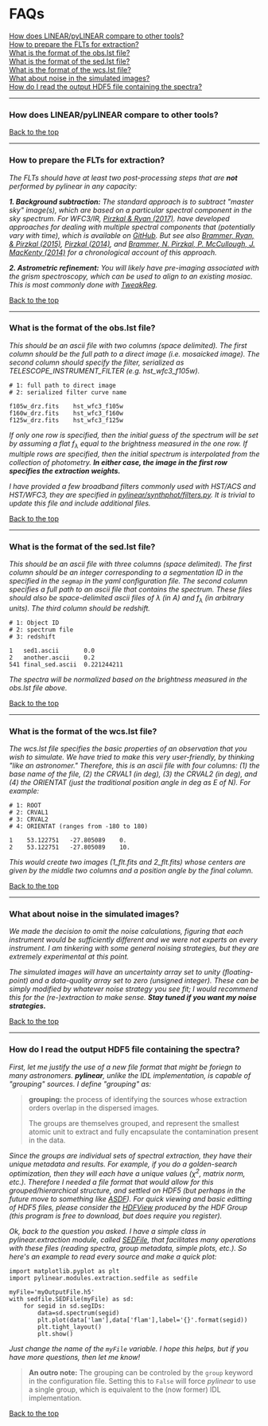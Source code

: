 # FAQs
[How does LINEAR/pyLINEAR compare to other tools?](#how-does-linearpylinear-compare-to-other-tools)  
[How to prepare the FLTs for extraction?](#how-to-prepare-the-flts-for-extraction)  
[What is the format of the obs.lst file?](#what-is-the-format-of-the-obslst-file)  
[What is the format of the sed.lst file?](#what-is-the-format-of-the-sedlst-file)  
[What is the format of the wcs.lst file?](#what-is-the-format-of-the-wcslst-file)  
[What about noise in the simulated images?](#what-about-noise-in-the-simulated-images)  
[How do I read the output HDF5 file containing the spectra?](#how-do-i-read-the-out-hdf5-file-containing-the-spectra)

---

### How does LINEAR/pyLINEAR compare to other tools?


[Back to the top](#faqs)

---

### How to prepare the FLTs for extraction?

*The FLTs should have at least two post-processing steps that are __not__ performed by pylinear in any capacity:*

*__1. Background subtraction:__ The standard approach is to subtract "master sky" image(s), which are based on a particular spectral component in the sky spectrum.  For WFC3/IR, [Pirzkal & Ryan (2017)](http://www.stsci.edu/hst/wfc3/documents/ISRs/WFC3-2017-05.pdf). have developed approaches for dealing with multiple spectral components that (potentially vary with time), which is available on [GitHub](https://github.com/npirzkal/HeI_IMA/blob/master/HeI_IMA.py).  But see also [Brammer, Ryan, & Pirzkal (2015)](http://www.stsci.edu/hst/wfc3/documents/ISRs/WFC3-2015-17.pdf), [Pirzkal (2014)](http://www.stsci.edu/hst/wfc3/documents/ISRs/WFC3-2014-11.pdf), and [Brammer,  N. Pirzkal, P. McCullough, J. MacKenty (2014)](http://www.stsci.edu/hst/wfc3/documents/ISRs/WFC3-2014-03.pdf) for a chronological account of this approach.*

*__2. Astrometric refinement:__ You will likely have pre-imaging associated with the grism spectroscopy, which can be used to align to an existing mosiac.  This is most commonly done with [TweakReg](https://drizzlepac.readthedocs.io/en/latest/tweakreg.html).*



[Back to the top](#faqs)

---

### What is the format of the obs.lst file? 
*This should be an ascii file with two columns (space delimited).  The first column should be the full path to a direct image (i.e. mosaicked image).  The second column should specify the filter, serialized as TELESCOPE\_INSTRUMENT\_FILTER (e.g. hst\_wfc3\_f105w).*

```
# 1: full path to direct image
# 2: serialized filter curve name

f105w_drz.fits    hst_wfc3_f105w
f160w_drz.fits    hst_wfc3_f160w
f125w_drz.fits    hst_wfc3_f125w
```
*If only one row is specified, then the initial guess of the spectrum will be set by assuming a flat f<sub>&lambda;</sub> equal to the brightness measured in the one row.  If multiple rows are specified, then the initial spectrum is interpolated from the collection of photometry.  __In either case, the image in the first row specifies the extraction weights.__*

*I have provided a few broadband filters commonly used with HST/ACS and HST/WFC3, they are specified in [pylinear/synthphot/filters.py](https://github.com/Russell-Ryan/pyLINEAR/blob/master/pylinear/synthphot/filters.py "filters.py").  It is trivial to update this file and include additional files.*

[Back to the top](#faqs)

---


### What is the format of the sed.lst file?

*This should be an ascii file with three columns (space delimited).  The first column should be an integer corresponding to a segmentation ID in the specified in the ```segmap``` in the yaml configuration file.  The second column specifies a full path to an ascii file  that contains the spectrum.  These files should also be space-delimited ascii files of &lambda; (in A) and f<sub>&lambda;</sub> (in arbitrary units).  The third column should be redshift.*

```
# 1: Object ID
# 2: spectrum file
# 3: redshift

1   sed1.ascii       0.0
2   another.ascii    0.2
541 final_sed.ascii  0.221244211
```
*The spectra will be normalized based on the brightness measured in the obs.lst file above.*

[Back to the top](#faqs)

---

### What is the format of the wcs.lst file?

*The wcs.lst file specifies the basic properties of an observation that you wish to simulate.  We have tried to make this very user-friendly, by thinking "like an astronomer."  Therefore, this is an ascii file with four columns: (1) the base name of the file, (2) the CRVAL1 (in deg), (3) the CRVAL2 (in deg), and (4) the ORIENTAT (just the traditional position angle in deg as E of N).  For example:*

```
# 1: ROOT
# 2: CRVAL1
# 3: CRVAL2
# 4: ORIENTAT (ranges from -180 to 180)

1    53.122751   -27.805089    0.
2    53.122751   -27.805089    10.
```

*This would create two images (1_flt.fits and 2_flt.fits) whose centers are given by the middle two columns and a position angle by the final column.*



[Back to the top](#faqs)

---

### What about noise in the simulated images?

*We made the decision to omit the noise calculations, figuring that each instrument would be sufficiently different and we were not experts on every instrument.  I am tinkering with some general noising strategies, but they are extremely experimental at this point.*

*The simulated images will have an uncertainty array set to unity (floating-point) and a data-quality array set to zero (unsigned integer).  These can be simply modified by whatever noise strategy you see fit; I would recommend this for the (re-)extraction to make sense. __Stay tuned if you want my noise strategies.__*

[Back to the top](#faqs)

---


### How do I read the output HDF5 file containing the spectra?

*First, let me justify the use of a new file format that might be foriegn to many astronomers.  __pylinear__, unlike the IDL implementation, is capable of "grouping" sources. I define "grouping" as:*

> **grouping:** the process of identifying the sources whose extraction orders overlap in the dispersed images.  
> 
> The groups are themselves grouped, and represent the smallest atomic unit to extract and fully encapsulate the contamination present in the data.

*Since the groups are individual sets of spectral extraction, they have their unique metadata and results.  For example, if you do a golden-search optimization, then they will each have a unique values (&chi;<sup>2</sup>, matrix norm, etc.).  Therefore I needed a file format that would allow for this grouped/hierarchical structure, and settled on HDF5 (but perhaps in the future move to something like [ASDF](https://pypi.org/project/asdf/)).  For quick viewing and basic editting of HDF5 files, please consider the [HDFView](https://www.hdfgroup.org/downloads/hdfview/) produced by the HDF Group (this program is free to download, but does require you register).* 

*Ok, back to the question you asked.  I have a simple class in pylinear.extraction module, called [SEDFile](https://github.com/Russell-Ryan/pyLINEAR/blob/master/pylinear/modules/extraction/sedfile.py), that facilitates many operations with these files (reading spectra, group metadata, simple plots, etc.).  So here's an example to read every source and make a quick plot:*

```
import matplotlib.pyplot as plt
import pylinear.modules.extraction.sedfile as sedfile

myFile='myOutputFile.h5'
with sedfile.SEDFile(myFile) as sd:
    for segid in sd.segIDs:
        data=sd.spectrum(segid)
        plt.plot(data['lam'],data['flam'],label='{}'.format(segid))
        plt.tight_layout()
        plt.show()
```

*Just change the name of the ```myFile``` variable.  I hope this helps, but if you have more questions, then let me know!*  


>**An outro note:** The grouping can be controled by the ```group``` keyword in the configuration file.  Setting this to ```False``` will force *pylinear* to use a single group, which is equivalent to the (now former) IDL implementation.


[Back to the top](#faqs)



